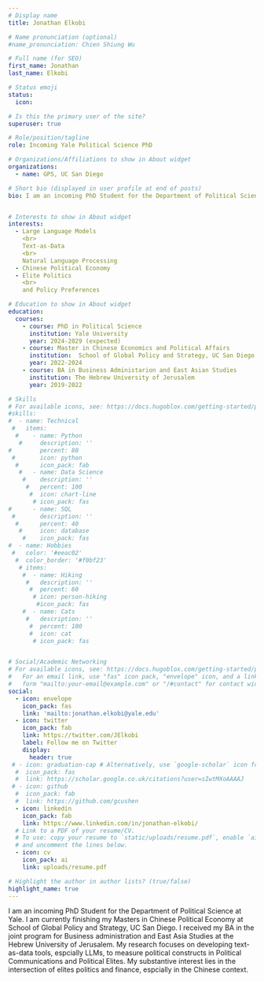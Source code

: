 ```yaml
---
# Display name
title: Jonathan Elkobi

# Name pronunciation (optional)
#name_pronunciation: Chien Shiung Wu

# Full name (for SEO)
first_name: Jonathan
last_name: Elkobi

# Status emoji
status:
  icon:

# Is this the primary user of the site?
superuser: true

# Role/position/tagline
role: Incoming Yale Political Science PhD

# Organizations/Affiliations to show in About widget
organizations:
  - name: GPS, UC San Diego

# Short bio (displayed in user profile at end of posts)
bio: I am an incoming PhD Student for the Department of Political Science at Yale. I am currently finishing my Masters in Chinese Political Economy at School of Global Policy and Strategy, UC San Diego. I received my BA in the joint program for Business administration and East Asia Studies at the Hebrew University of Jerusalem. My research focuses on developing text-as-data tools, espcially LLMs, to measure political constructs in Political Communications and Political Elites. My substantive interest lies in the intersection of elites politics and finance, espcially in the Chinese context. In my master thesis, I developed Novelty Probing, a new method for measuring the policy priorities of political elites across topics, and their influence on the same topics. This framework quantifies the novelty and influence of a leader’s ideas by utilizing semantic similarity between sentence embeddings to assess the deviation of their speeches from official propaganda, constructing indices for a leader’s novelty, and influence across policy topics. The Novelty and Influence indices are combined to create the Dominance Index, a metric for a leader’s ability to implement their novelty into policymaking.


# Interests to show in About widget
interests:
  - Large Language Models
    <br>
    Text-as-Data 
    <br>
    Natural Language Processing
  - Chinese Political Economy
  - Elite Politics 
    <br>
    and Policy Preferences

# Education to show in About widget
education:
  courses:
    - course: PhD in Political Science
      institution: Yale University
      year: 2024-2029 (expected)
    - course: Master in Chinese Economics and Political Affairs
      institution:  School of Global Policy and Strategy, UC San Diego
      year: 2022-2024
    - course: BA in Business Administarion and East Asian Studies
      institution: The Hebrew University of Jerusalem
      year: 2019-2022

# Skills
# For available icons, see: https://docs.hugoblox.com/getting-started/page-builder/#icons
#skills:
#  - name: Technical
 #   items:
  #    - name: Python
   #     description: ''
#        percent: 80
 #       icon: python
  #      icon_pack: fab
   #   - name: Data Science
    #    description: ''
     #   percent: 100
      #  icon: chart-line
       # icon_pack: fas
#      - name: SQL
 #       description: ''
  #      percent: 40
   #     icon: database
    #    icon_pack: fas
#  - name: Hobbies
 #   color: '#eeac02'
  #  color_border: '#f0bf23'
   # items:
    #  - name: Hiking
     #   description: ''
      #  percent: 60
       # icon: person-hiking
        #icon_pack: fas
    #  - name: Cats
     #   description: ''
      #  percent: 100
      #  icon: cat
       # icon_pack: fas


# Social/Academic Networking
# For available icons, see: https://docs.hugoblox.com/getting-started/page-builder/#icons
#   For an email link, use "fas" icon pack, "envelope" icon, and a link in the
#   form "mailto:your-email@example.com" or "/#contact" for contact widget.
social:
  - icon: envelope
    icon_pack: fas
    link: 'mailto:jonathan.elkobi@yale.edu'
  - icon: twitter
    icon_pack: fab
    link: https://twitter.com/JElkobi
    label: Follow me on Twitter
    display:
      header: true
 # - icon: graduation-cap # Alternatively, use `google-scholar` icon from `ai` icon pack
  #  icon_pack: fas
  #  link: https://scholar.google.co.uk/citations?user=sIwtMXoAAAAJ
 # - icon: github
  #  icon_pack: fab
  #  link: https://github.com/gcushen
  - icon: linkedin
    icon_pack: fab
    link: https://www.linkedin.com/in/jonathan-elkobi/
  # Link to a PDF of your resume/CV.
  # To use: copy your resume to `static/uploads/resume.pdf`, enable `ai` icons in `params.yaml`,
  # and uncomment the lines below.
  - icon: cv
    icon_pack: ai
    link: uploads/resume.pdf

# Highlight the author in author lists? (true/false)
highlight_name: true
---
```


 I am an incoming PhD Student for the Department of Political Science at Yale. I am currently finishing my Masters in Chinese Political Economy at School of Global Policy and Strategy, UC San Diego. I received my BA in the joint program for Business administration and East Asia Studies at the Hebrew University of Jerusalem. My research focuses on developing text-as-data tools, espcially LLMs, to measure political constructs in Political Communications and Political Elites. My substantive interest lies in the intersection of elites politics and finance, espcially in the Chinese context. 
